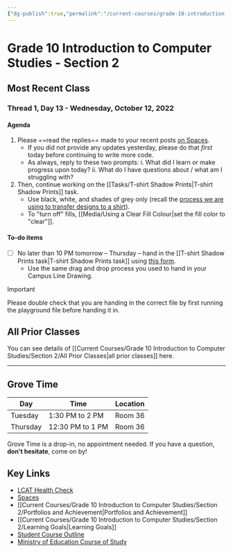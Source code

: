 ```yaml
---
{"dg-publish":true,"permalink":"/current-courses/grade-10-introduction-to-computer-studies/section-2/home/","dgHomeLink":false}
---
```


# Grade 10 Introduction to Computer Studies - Section 2
## Most Recent Class

<div class="transclusion internal-embed is-loaded"><div class="markdown-embed">




### Thread 1, Day 13 - Wednesday, October 12, 2022
#### Agenda
1. Please ==read the replies== made to your recent posts [on Spaces](https://ca.spacesedu.com/).
	- If you did not provide any updates yesterday, please do that *first* today before continuing to write more code.
	- As always, reply to these two prompts:
		i. What did I learn or make progress upon today?
		ii. What do I have questions about / what am I struggling with?
2. Then, continue working on the [[Tasks/T-shirt Shadow Prints|T-shirt Shadow Prints]] task.
	- Use black, white, and shades of grey only (recall the [process we are using to transfer designs to a shirt](http://www.inkodye.com/guides/photo)).
	- To "turn off" fills, [[Media/Using a Clear Fill Colour|set the fill color to "clear"]].
	
#### To-do items
- [ ] No later than 10 PM tomorrow – Thursday – hand in the [[T-shirt Shadow Prints task|T-shirt Shadow Prints task]] using [this form](https://docs.google.com/forms/d/e/1FAIpQLSfwa6DH8Ylbvn45avDXNTmyqi2c-4BYp4h0mvsYicFdmxBtiw/viewform).
	- Use the same drag and drop process you used to hand in your Campus Line Drawing.
	
> [!IMPORTANT]
> Please double check that you are handing in the correct file by first running the playground file before handing it in.	

</div></div>

## All Prior Classes
You can see details of [[Current Courses/Grade 10 Introduction to Computer Studies/Section 2/All Prior Classes|all prior classes]] here.
___
## Grove Time

<div class="transclusion internal-embed is-loaded"><div class="markdown-embed">




Day|Time|Location
-|-|-
Tuesday|1:30 PM to 2 PM|Room 36
Thursday|12:30 PM to 1 PM|Room 36

Grove Time is a drop-in, no appointment needed.
If you have a question, **don't hesitate**, come on by!

</div></div>

## Key Links

<div class="transclusion internal-embed is-loaded"><div class="markdown-embed">




* [LCAT Health Check](https://lcat.lcs.on.ca)
* [Spaces](https://ca.spacesedu.com/)
* [[Current Courses/Grade 10 Introduction to Computer Studies/Section 2/Portfolios and Achievement|Portfolios and Achievement]]
* [[Current Courses/Grade 10 Introduction to Computer Studies/Section 2/Learning Goals|Learning Goals]] 
* [Student Course Outline](https://tinyurl.com/lcscs22-g10-so)
* [Ministry of Education Course of Study](https://tinyurl.com/lcscs22-g10-mcs)

</div></div>
